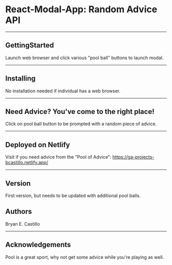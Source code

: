 # React-Modal-App: Random Advice API

***

## GettingStarted

Launch web browser and click various "pool ball" buttons to launch modal.

***

## Installing

No installation needed if individual has a web browser.

***

## Need Advice? You've come to the right place!

Click on pool ball button to be prompted with a random piece of advice. 

***

## Deployed on Netlify

Visit if you need advice from the "Pool of Advice": https://ga-projects-bcastillo.netlify.app/

***

## Version

First version, but needs to be updated with additional pool balls.

## Authors

Bryan E. Castillo

***

## Acknowledgements

Pool is a great sport, why not get some advice while you're playing as well.

